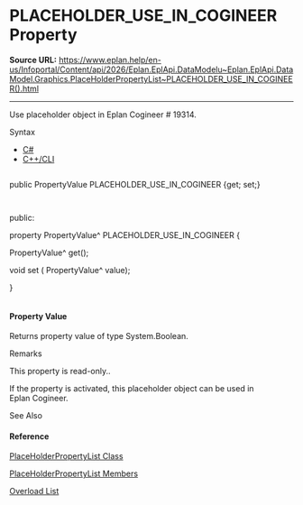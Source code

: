# PLACEHOLDER_USE_IN_COGINEER Property

**Source URL:** https://www.eplan.help/en-us/Infoportal/Content/api/2026/Eplan.EplApi.DataModelu~Eplan.EplApi.DataModel.Graphics.PlaceHolderPropertyList~PLACEHOLDER_USE_IN_COGINEER().html

---

Use placeholder object in Eplan Cogineer # 19314.

Syntax

- [C#](#i-syntax-CS)
- [C++/CLI](#i-syntax-CPP2005)

```
```
public PropertyValue PLACEHOLDER_USE_IN_COGINEER {get; set;}
```
```

```
```
public:
property PropertyValue^ PLACEHOLDER_USE_IN_COGINEER {
   PropertyValue^ get();
   void set (    PropertyValue^ value);
}
```
```

#### Property Value

Returns property value of type System.Boolean.

Remarks

This property is read-only..

If the property is activated, this placeholder object can be used in Eplan Cogineer.



See Also

#### Reference

[PlaceHolderPropertyList Class](Eplan.EplApi.DataModelu~Eplan.EplApi.DataModel.Graphics.PlaceHolderPropertyList.html)
  
[PlaceHolderPropertyList Members](Eplan.EplApi.DataModelu~Eplan.EplApi.DataModel.Graphics.PlaceHolderPropertyList_members.html)
  
[Overload List](Eplan.EplApi.DataModelu~Eplan.EplApi.DataModel.Graphics.PlaceHolderPropertyList~PLACEHOLDER_USE_IN_COGINEER.html)